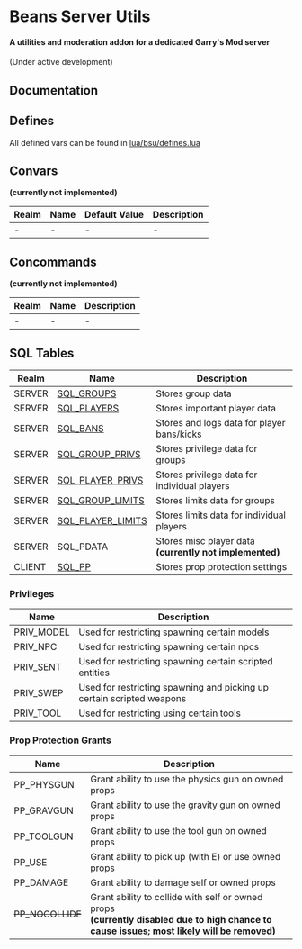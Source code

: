 # Beans Server Utils
#### A utilities and moderation addon for a dedicated Garry's Mod server

(Under active development)

## Documentation

## Defines
All defined vars can be found in [lua/bsu/defines.lua](https://github.com/Bonyoze/BSU/blob/main/lua/bsu/defines.lua)

## Convars

**(currently not implemented)**

| Realm | Name | Default Value | Description |
|-|-|-|-|
|-|-|-|-|

## Concommands

**(currently not implemented)**

| Realm | Name | Description |
|-|-|-|
|-|-|-|

## SQL Tables

| Realm  | Name                                                                                                | Description                                  |
|--------|-----------------------------------------------------------------------------------------------------|----------------------------------------------|
| SERVER | [SQL_GROUPS](https://github.com/Bonyoze/BSU/blob/main/lua/bsu/base/server/sql.lua#L3-L22)           | Stores group data                            |
| SERVER | [SQL_PLAYERS](https://github.com/Bonyoze/BSU/blob/main/lua/bsu/base/server/sql.lua#L24-L43)         | Stores important player data                 |
| SERVER | [SQL_BANS](https://github.com/Bonyoze/BSU/blob/main/lua/bsu/base/server/sql.lua#L45-L71)            | Stores and logs data for player bans/kicks   |
| SERVER | [SQL_GROUP_PRIVS](https://github.com/Bonyoze/BSU/blob/main/lua/bsu/base/server/sql.lua#L73-L89)     | Stores privilege data for groups             |
| SERVER | [SQL_PLAYER_PRIVS](https://github.com/Bonyoze/BSU/blob/main/lua/bsu/base/server/sql.lua#L91-L107)   | Stores privilege data for individual players |
| SERVER | [SQL_GROUP_LIMITS](https://github.com/Bonyoze/BSU/blob/main/lua/bsu/base/server/sql.lua#L109-L124)  | Stores limits data for groups                |
| SERVER | [SQL_PLAYER_LIMITS](https://github.com/Bonyoze/BSU/blob/main/lua/bsu/base/server/sql.lua#L109-L124) | Stores limits data for individual players    |
| SERVER | SQL_PDATA                                                                                           | Stores misc player data<br>**(currently not implemented)** |
| CLIENT | [SQL_PP](https://github.com/Bonyoze/BSU/blob/main/lua/bsu/base/client/sql.lua#L3-L15)               | Stores prop protection settings              |

### Privileges

| Name       | Description                                                           |
|------------|-----------------------------------------------------------------------|
| PRIV_MODEL | Used for restricting spawning certain models                          |
| PRIV_NPC   | Used for restricting spawning certain npcs                            |
| PRIV_SENT  | Used for restricting spawning certain scripted entities               |
| PRIV_SWEP  | Used for restricting spawning and picking up certain scripted weapons |
| PRIV_TOOL  | Used for restricting using certain tools                              |

### Prop Protection Grants

| Name             | Description                                      |
|------------------|--------------------------------------------------|
| PP_PHYSGUN   | Grant ability to use the physics gun on owned props  |
| PP_GRAVGUN   | Grant ability to use the gravity gun on owned props  |
| PP_TOOLGUN   | Grant ability to use the tool gun on owned props     |
| PP_USE       | Grant ability to pick up (with E) or use owned props |
| PP_DAMAGE    | Grant ability to damage self or owned props          |
| ~~PP_NOCOLLIDE~~ | Grant ability to collide with self or owned props<br>**(currently disabled due to high chance to cause issues; most likely will be removed)** |

